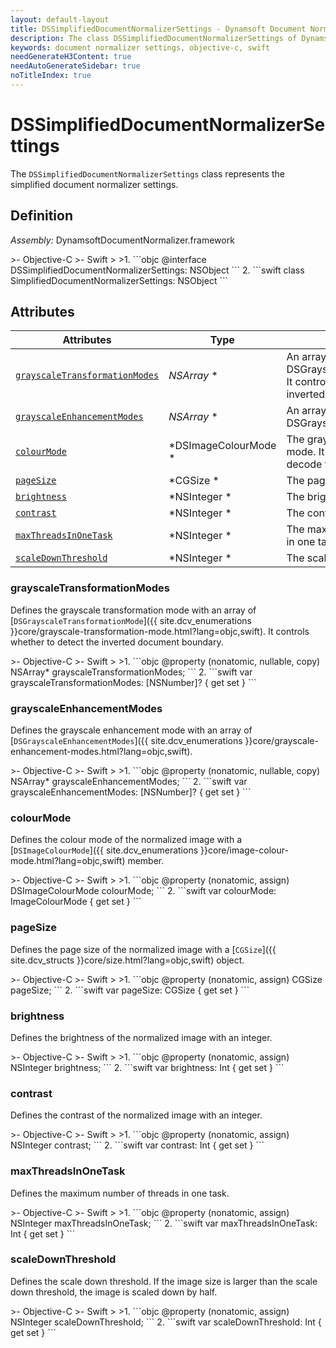 ```yaml
---
layout: default-layout
title: DSSimplifiedDocumentNormalizerSettings - Dynamsoft Document Normalizer module iOS Edition API Reference
description: The class DSSimplifiedDocumentNormalizerSettings of Dynamsoft Document Normalizer module represents the simplified document normalizer settings.
keywords: document normalizer settings, objective-c, swift
needGenerateH3Content: true
needAutoGenerateSidebar: true
noTitleIndex: true
---
```


# DSSimplifiedDocumentNormalizerSettings

The `DSSimplifiedDocumentNormalizerSettings` class represents the simplified document normalizer settings.

## Definition

*Assembly:* DynamsoftDocumentNormalizer.framework

<div class="sample-code-prefix"></div>
>- Objective-C
>- Swift
>
>1. 
```objc
@interface DSSimplifiedDocumentNormalizerSettings: NSObject
```
2. 
```swift
class SimplifiedDocumentNormalizerSettings: NSObject
```

## Attributes

| Attributes | Type | Description |
| ---------- | ---- | ----------- |
| [`grayscaleTransformationModes`](#grayscaletransformationmodes) | *NSArray<NSNumber>* \* | An array of DSGrayscaleTransformationMode. It controls whether to detect the inverted document boundary. |
| [`grayscaleEnhancementModes`](#grayscaleenhancementmodes) | *NSArray<NSNumber>* \* | An array of DSGrayscaleEnhancementModes. |
| [`colourMode`](#colourmode) | *DSImageColourMode \* | The grayscale transformation mode. It controls whether to decode the inverted text. |
| [`pageSize`](#pagesize) | *CGSize \* | The page size. |
| [`brightness`](#brightness) | *NSInteger \* | The brightness. |
| [`contrast`](#contrast) | *NSInteger \* | The contrast. |
| [`maxThreadsInOneTask`](#maxthreadsinonetask) | *NSInteger \* | The maximum number of threads in one task. |
| [`scaleDownThreshold`](#scaledownthreshold) | *NSInteger \* | The scale down threshold. |

### grayscaleTransformationModes

Defines the grayscale transformation mode with an array of [`DSGrayscaleTransformationMode`]({{ site.dcv_enumerations }}core/grayscale-transformation-mode.html?lang=objc,swift). It controls whether to detect the inverted document boundary.

<div class="sample-code-prefix"></div>
>- Objective-C
>- Swift
>
>1. 
```objc
@property (nonatomic, nullable, copy) NSArray<NSNumber>* grayscaleTransformationModes;
```
2. 
```swift
var grayscaleTransformationModes: [NSNumber]? { get set }
```

### grayscaleEnhancementModes

Defines the grayscale enhancement mode with an array of [`DSGrayscaleEnhancementModes`]({{ site.dcv_enumerations }}core/grayscale-enhancement-modes.html?lang=objc,swift).

<div class="sample-code-prefix"></div>
>- Objective-C
>- Swift
>
>1. 
```objc
@property (nonatomic, nullable, copy) NSArray<NSNumber>* grayscaleEnhancementModes;
```
2. 
```swift
var grayscaleEnhancementModes: [NSNumber]? { get set }
```

### colourMode

Defines the colour mode of the normalized image with a [`DSImageColourMode`]({{ site.dcv_enumerations }}core/image-colour-mode.html?lang=objc,swift) member.

<div class="sample-code-prefix"></div>
>- Objective-C
>- Swift
>
>1. 
```objc
@property (nonatomic, assign) DSImageColourMode colourMode;
```
2. 
```swift
var colourMode: ImageColourMode { get set }
```

### pageSize

Defines the page size of the normalized image with a [`CGSize`]({{ site.dcv_structs }}core/size.html?lang=objc,swift) object.

<div class="sample-code-prefix"></div>
>- Objective-C
>- Swift
>
>1. 
```objc
@property (nonatomic, assign) CGSize pageSize;
```
2. 
```swift
var pageSize: CGSize { get set }
```

### brightness

Defines the brightness of the normalized image with an integer.

<div class="sample-code-prefix"></div>
>- Objective-C
>- Swift
>
>1. 
```objc
@property (nonatomic, assign) NSInteger brightness;
```
2. 
```swift
var brightness: Int { get set }
```

### contrast

Defines the contrast of the normalized image with an integer.

<div class="sample-code-prefix"></div>
>- Objective-C
>- Swift
>
>1. 
```objc
@property (nonatomic, assign) NSInteger contrast;
```
2. 
```swift
var contrast: Int { get set }
```

### maxThreadsInOneTask

Defines the maximum number of threads in one task.

<div class="sample-code-prefix"></div>
>- Objective-C
>- Swift
>
>1. 
```objc
@property (nonatomic, assign) NSInteger maxThreadsInOneTask;
```
2. 
```swift
var maxThreadsInOneTask: Int { get set }
```

### scaleDownThreshold

Defines the scale down threshold. If the image size is larger than the scale down threshold, the image is scaled down by half.

<div class="sample-code-prefix"></div>
>- Objective-C
>- Swift
>
>1. 
```objc
@property (nonatomic, assign) NSInteger scaleDownThreshold;
```
2. 
```swift
var scaleDownThreshold: Int { get set }
```
